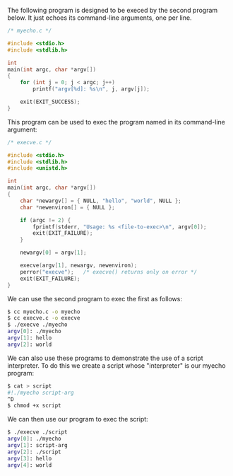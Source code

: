 The following program is designed to be execed by the second
program below.  It just echoes its command-line arguments, one
per line.
```c
/* myecho.c */

#include <stdio.h>
#include <stdlib.h>

int
main(int argc, char *argv[])
{
	for (int j = 0; j < argc; j++)
		printf("argv[%d]: %s\n", j, argv[j]);

	exit(EXIT_SUCCESS);
}
```
This program can be used to exec the program named in its
command-line argument:

```c
/* execve.c */

#include <stdio.h>
#include <stdlib.h>
#include <unistd.h>

int
main(int argc, char *argv[])
{
	char *newargv[] = { NULL, "hello", "world", NULL };
	char *newenviron[] = { NULL };

	if (argc != 2) {
		fprintf(stderr, "Usage: %s <file-to-exec>\n", argv[0]);
		exit(EXIT_FAILURE);
	}

	newargv[0] = argv[1];

	execve(argv[1], newargv, newenviron);
	perror("execve");   /* execve() returns only on error */
	exit(EXIT_FAILURE);
}
```

We can use the second program to exec the first as follows:

```sh
$ cc myecho.c -o myecho
$ cc execve.c -o execve
$ ./execve ./myecho
argv[0]: ./myecho
argv[1]: hello
argv[2]: world
```

We can also use these programs to demonstrate the use of a script
interpreter.  To do this we create a script whose "interpreter"
is our myecho program:

```sh
$ cat > script
#!./myecho script-arg
^D
$ chmod +x script
```

We can then use our program to exec the script:

```sh
$ ./execve ./script
argv[0]: ./myecho
argv[1]: script-arg
argv[2]: ./script
argv[3]: hello
argv[4]: world
```